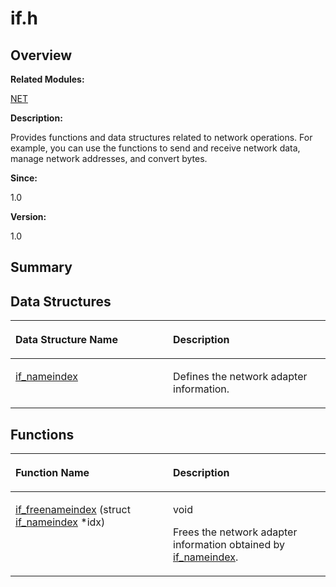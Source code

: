 # if.h<a name="ZH-CN_TOPIC_0000001054909430"></a>

## **Overview**<a name="section2122679988084830"></a>

**Related Modules:**

[NET](NET.md)

**Description:**

Provides functions and data structures related to network operations. For example, you can use the functions to send and receive network data, manage network addresses, and convert bytes. 

**Since:**

1.0

**Version:**

1.0

## **Summary**<a name="section1603914972084830"></a>

## Data Structures<a name="nested-classes"></a>

<a name="table1042868649084830"></a>
<table><thead align="left"><tr id="row527239515084830"><th class="cellrowborder" valign="top" width="50%" id="mcps1.1.3.1.1"><p id="p165877076084830"><a name="p165877076084830"></a><a name="p165877076084830"></a>Data Structure Name</p>
</th>
<th class="cellrowborder" valign="top" width="50%" id="mcps1.1.3.1.2"><p id="p1461041578084830"><a name="p1461041578084830"></a><a name="p1461041578084830"></a>Description</p>
</th>
</tr>
</thead>
<tbody><tr id="row919513659084830"><td class="cellrowborder" valign="top" width="50%" headers="mcps1.1.3.1.1 "><p id="p1617998738084830"><a name="p1617998738084830"></a><a name="p1617998738084830"></a><a href="if_nameindex.md">if_nameindex</a></p>
</td>
<td class="cellrowborder" valign="top" width="50%" headers="mcps1.1.3.1.2 "><p id="p1408250888084830"><a name="p1408250888084830"></a><a name="p1408250888084830"></a>Defines the network adapter information. </p>
</td>
</tr>
</tbody>
</table>

## Functions<a name="func-members"></a>

<a name="table52565886084830"></a>
<table><thead align="left"><tr id="row1478802661084830"><th class="cellrowborder" valign="top" width="50%" id="mcps1.1.3.1.1"><p id="p753722789084830"><a name="p753722789084830"></a><a name="p753722789084830"></a>Function Name</p>
</th>
<th class="cellrowborder" valign="top" width="50%" id="mcps1.1.3.1.2"><p id="p187282137084830"><a name="p187282137084830"></a><a name="p187282137084830"></a>Description</p>
</th>
</tr>
</thead>
<tbody><tr id="row1328509476084830"><td class="cellrowborder" valign="top" width="50%" headers="mcps1.1.3.1.1 "><p id="p1414987155084830"><a name="p1414987155084830"></a><a name="p1414987155084830"></a><a href="NET.md#ga7fe55c04ac2116fa501338fdcb279cc9">if_freenameindex</a> (struct <a href="if_nameindex.md">if_nameindex</a> *idx)</p>
</td>
<td class="cellrowborder" valign="top" width="50%" headers="mcps1.1.3.1.2 "><p id="p953126133084830"><a name="p953126133084830"></a><a name="p953126133084830"></a>void&nbsp;</p>
<p id="p1961000965084830"><a name="p1961000965084830"></a><a name="p1961000965084830"></a>Frees the network adapter information obtained by <a href="if_nameindex.md">if_nameindex</a>. </p>
</td>
</tr>
</tbody>
</table>

